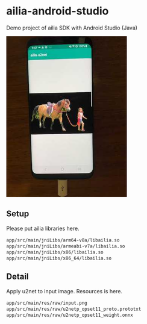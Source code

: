 # ailia-android-studio

Demo project of ailia SDK with Android Studio (Java)

![demo](demo.jpg)

## Setup

Please put ailia libraries here.

```
app/src/main/jniLibs/arm64-v8a/libailia.so
app/src/main/jniLibs/armeabi-v7a/libailia.so
app/src/main/jniLibs/x86/libailia.so
app/src/main/jniLibs/x86_64/libailia.so
```

## Detail

Apply u2net to input image. Resources is here.

```
app/src/main/res/raw/input.png
app/src/main/res/raw/u2netp_opset11_proto.prototxt
app/src/main/res/raw/u2netp_opset11_weight.onnx
```

